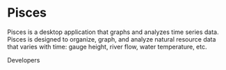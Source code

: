 Pisces
======

Pisces is a desktop application that graphs and analyzes time series data. Pisces is designed to organize, graph, and analyze natural resource data that varies with time: gauge height, river flow, water temperature, etc. 



Developers 
